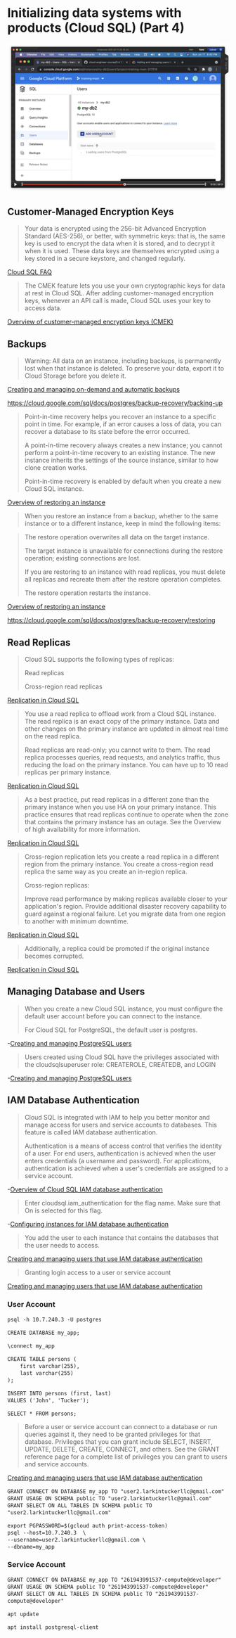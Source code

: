 # Initializing data systems with products (Cloud SQL) (Part 4)

[![Video](video.png)](https://youtu.be/njr2CrfRffI)

## Customer-Managed Encryption Keys

> Your data is encrypted using the 256-bit Advanced Encryption Standard (AES-256), or better, with symmetric keys: that is, the same key is used to encrypt the data when it is stored, and to decrypt it when it is used. These data keys are themselves encrypted using a key stored in a secure keystore, and changed regularly.

[Cloud SQL FAQ](https://cloud.google.com/sql/faq)

> The CMEK feature lets you use your own cryptographic keys for data at rest in Cloud SQL. After adding customer-managed encryption keys, whenever an API call is made, Cloud SQL uses your key to access data.

[Overview of customer-managed encryption keys (CMEK)](https://cloud.google.com/sql/docs/postgres/cmek)

## Backups

> Warning: All data on an instance, including backups, is permanently lost when that instance is deleted. To preserve your data, export it to Cloud Storage before you delete it.

[Creating and managing on-demand and automatic backups](https://cloud.google.com/sql/docs/postgres/backup-recovery/backing-up)

https://cloud.google.com/sql/docs/postgres/backup-recovery/backing-up

> Point-in-time recovery helps you recover an instance to a specific point in time. For example, if an error causes a loss of data, you can recover a database to its state before the error occurred.
>
> A point-in-time recovery always creates a new instance; you cannot perform a point-in-time recovery to an existing instance. The new instance inherits the settings of the source instance, similar to how clone creation works.
>
> Point-in-time recovery is enabled by default when you create a new Cloud SQL instance.

[Overview of restoring an instance](https://cloud.google.com/sql/docs/postgres/backup-recovery/restore)

> When you restore an instance from a backup, whether to the same instance or to a different instance, keep in mind the following items:

> The restore operation overwrites all data on the target instance.
>
> The target instance is unavailable for connections during the restore operation; existing connections are lost.
>
> If you are restoring to an instance with read replicas, you must delete all replicas and recreate them after the restore operation completes.
> 
> The restore operation restarts the instance.

[Overview of restoring an instance](https://cloud.google.com/sql/docs/postgres/backup-recovery/restore)

https://cloud.google.com/sql/docs/postgres/backup-recovery/restoring

## Read Replicas

> Cloud SQL supports the following types of replicas:
>
> Read replicas
>
> Cross-region read replicas

[Replication in Cloud SQL](https://cloud.google.com/sql/docs/postgres/replication)

> You use a read replica to offload work from a Cloud SQL instance. The read replica is an exact copy of the primary instance. Data and other changes on the primary instance are updated in almost real time on the read replica.
>
> Read replicas are read-only; you cannot write to them. The read replica processes queries, read requests, and analytics traffic, thus reducing the load on the primary instance. You can have up to 10 read replicas per primary instance.

[Replication in Cloud SQL](https://cloud.google.com/sql/docs/postgres/replication)

> As a best practice, put read replicas in a different zone than the primary instance when you use HA on your primary instance. This practice ensures that read replicas continue to operate when the zone that contains the primary instance has an outage. See the Overview of high availability for more information.

[Replication in Cloud SQL](https://cloud.google.com/sql/docs/postgres/replication)

> Cross-region replication lets you create a read replica in a different region from the primary instance. You create a cross-region read replica the same way as you create an in-region replica.
> 
> Cross-region replicas:
> 
> Improve read performance by making replicas available closer to your application's region.
Provide additional disaster recovery capability to guard against a regional failure.
Let you migrate data from one region to another with minimum downtime.

[Replication in Cloud SQL](https://cloud.google.com/sql/docs/postgres/replication)

> Additionally, a replica could be promoted if the original instance becomes corrupted.

[Replication in Cloud SQL](https://cloud.google.com/sql/docs/postgres/replication)

## Managing Database and Users

> When you create a new Cloud SQL instance, you must configure the default user account before you can connect to the instance.
> 
> For Cloud SQL for PostgreSQL, the default user is postgres.

-[Creating and managing PostgreSQL users](https://cloud.google.com/sql/docs/postgres/create-manage-users)

> Users created using Cloud SQL have the privileges associated with the cloudsqlsuperuser role: CREATEROLE, CREATEDB, and LOGIN

-[Creating and managing PostgreSQL users](https://cloud.google.com/sql/docs/postgres/create-manage-users)

## IAM Database Authentication

> Cloud SQL is integrated with IAM to help you better monitor and manage access for users and service accounts to databases. This feature is called IAM database authentication.
>
> Authentication is a means of access control that verifies the identity of a user. For end users, authentication is achieved when the user enters credentials (a username and password). For applications, authentication is achieved when a user's credentials are assigned to a service account.

-[Overview of Cloud SQL IAM database authentication](https://cloud.google.com/sql/docs/postgres/authentication)

> Enter cloudsql.iam_authentication for the flag name. Make sure that On is selected for this flag.

-[Configuring instances for IAM database authentication](https://cloud.google.com/sql/docs/postgres/create-edit-iam-instances)

> You add the user to each instance that contains the databases that the user needs to access.

[Creating and managing users that use IAM database authentication](https://cloud.google.com/sql/docs/postgres/create-manage-iam-users)

> Granting login access to a user or service account

[Creating and managing users that use IAM database authentication](https://cloud.google.com/sql/docs/postgres/create-manage-iam-users)


### User Account

```
psql -h 10.7.240.3 -U postgres
```

```
CREATE DATABASE my_app;
```

```
\connect my_app
```

```
CREATE TABLE persons (
    first varchar(255),
    last varchar(255)
);
```

```
INSERT INTO persons (first, last)
VALUES ('John', 'Tucker');
```

```
SELECT * FROM persons;
```

> Before a user or service account can connect to a database or run queries against it, they need to be granted privileges for that database. Privileges that you can grant include SELECT, INSERT, UPDATE, DELETE, CREATE, CONNECT, and others. See the GRANT reference page for a complete list of privileges you can grant to users and service accounts.

[Creating and managing users that use IAM database authentication](https://cloud.google.com/sql/docs/postgres/create-manage-iam-users)

```
GRANT CONNECT ON DATABASE my_app TO "user2.larkintuckerllc@gmail.com"
GRANT USAGE ON SCHEMA public TO "user2.larkintuckerllc@gmail.com"
GRANT SELECT ON ALL TABLES IN SCHEMA public TO "user2.larkintuckerllc@gmail.com"
```

```
export PGPASSWORD=$(gcloud auth print-access-token)
psql --host=10.7.240.3  \
--username=user2.larkintuckerllc@gmail.com \
--dbname=my_app
```

### Service Account

```
GRANT CONNECT ON DATABASE my_app TO "261943991537-compute@developer"
GRANT USAGE ON SCHEMA public TO "261943991537-compute@developer"
GRANT SELECT ON ALL TABLES IN SCHEMA public TO "261943991537-compute@developer"
```

```
apt update
```

```
apt install postgresql-client
```
